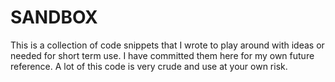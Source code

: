 # SANDBOX

This is a collection of code snippets that I wrote to play around with ideas or needed for short term use.  I have committed them here for my own future reference.  A lot of this code is very crude and use at your own risk.
